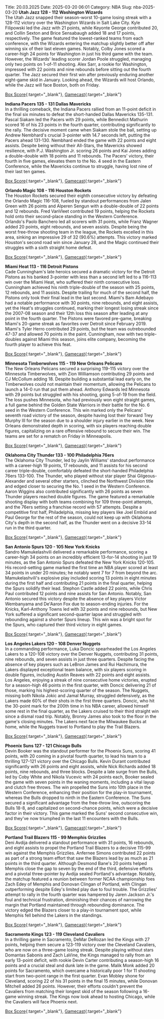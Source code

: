 Title: 20.03.2025
Date: 2025-03-20 06:01
Category: NBA 
Slug: nba-2025-03-20 
**Utah Jazz 128 - 112 Washington Wizards**  
The Utah Jazz snapped their season-worst 10-game losing streak with a 128-112 victory over the Washington Wizards in Salt Lake City. Kyle Filipowski led the Jazz with 21 points, while Keyonte George contributed 20, and Collin Sexton and Brice Sensabaugh added 18 and 17 points, respectively. The game featured the lowest-ranked teams from each conference, with the Wizards entering the matchup slightly better off after winning six of their last eleven games. Notably, Colby Jones scored a career-high 24 points for Washington in just his third game with the team. However, the Wizards' leading scorer Jordan Poole struggled, managing only two points on 1-of-11 shooting. Alex Sarr, a rookie for Washington, impressed with 22 points and nine rebounds before sitting out the fourth quarter. The Jazz secured their first win after previously enduring another eight-game skid in January. Looking ahead, the Wizards will host Orlando, while the Jazz will face Boston, both on Friday. 

[Box Score](/game/was-vs-uta-0022400627/box-score){:target="_blank"}, [Gamecast](/game/was-vs-uta-0022400627){:target="_blank"}<br>

**Indiana Pacers 135 - 131 Dallas Mavericks**  
In a thrilling comeback, the Indiana Pacers rallied from an 11-point deficit in the final six minutes to defeat the short-handed Dallas Mavericks 135-131. Pascal Siakam led the Pacers with 29 points, while Bennedict Mathurin scored 16 of his 23 points in the fourth quarter, contributing significantly to the rally. The decisive moment came when Siakam stole the ball, setting up Andrew Nembhard's crucial 3-pointer with 14.7 seconds left, putting the Pacers ahead 131-130. Nembhard ended the game with 22 points and eight assists. Despite being without their All-Stars, the Mavericks showed resilience, with P.J. Washington Jr. scoring 26 points and Kai Jones adding a double-double with 18 points and 11 rebounds. The Pacers' victory, their fourth in five games, elevates them to the No. 4 seed in the Eastern Conference, while the Mavericks continue to struggle, having lost nine of their last ten games. 

[Box Score](/game/dal-vs-ind-0022400998/box-score){:target="_blank"}, [Gamecast](/game/dal-vs-ind-0022400998){:target="_blank"}<br>

**Orlando Magic 108 - 116 Houston Rockets**  
The Houston Rockets secured their eighth consecutive victory by defeating the Orlando Magic 116-108, fueled by standout performances from Jalen Green with 26 points and Alperen Sengun with a double-double of 22 points and 12 rebounds. Fred VanVleet contributed 19 points, helping the Rockets hold onto their second-place standing in the Western Conference. Orlando's Paolo Banchero led all scorers with 31 points, while Franz Wagner added 20 points, eight rebounds, and seven assists. Despite being the worst free-throw shooting team in the league, the Rockets excelled in this area, sinking an impressive 29 of 32 (90.6%) attempts. This victory marked Houston's second road win since January 28, and the Magic continued their struggles with a sixth straight home defeat. 

[Box Score](/game/hou-vs-orl-0022400999/box-score){:target="_blank"}, [Gamecast](/game/hou-vs-orl-0022400999){:target="_blank"}<br>

**Miami Heat 113 - 116 Detroit Pistons**  
Cade Cunningham's late heroics secured a dramatic victory for the Detroit Pistons as his banked 3-pointer with less than a second left led to a 116-113 win over the Miami Heat, who suffered their ninth consecutive loss. Cunningham achieved his ninth triple-double of the season with 25 points, 12 rebounds, and 11 assists. Despite trailing for much of the second half, the Pistons only took their final lead in the last second. Miami's Bam Adebayo had a notable performance with 30 points, nine rebounds, and eight assists, yet the Heat's struggles continued, marking their longest losing streak since the 2007-08 season and their 12th loss this season after leading at any point in the fourth quarter. The Pistons were favored pre-game, breaking Miami's 20-game streak as favorites over Detroit since February 2019. Miami's Tyler Herro contributed 29 points, but the team was outrebounded 47-37 and allowed 70 points in the paint. Cunningham, now with two triple-doubles against Miami this season, joins elite company, becoming the fourth player to achieve this feat. 

[Box Score](/game/det-vs-mia-0022401000/box-score){:target="_blank"}, [Gamecast](/game/det-vs-mia-0022401000){:target="_blank"}<br>

**Minnesota Timberwolves 115 - 119 New Orleans Pelicans**  
The New Orleans Pelicans secured a surprising 119-115 victory over the Minnesota Timberwolves, with Zion Williamson contributing 29 points and CJ McCollum adding 18. Despite building a substantial lead early on, the Timberwolves could not maintain their momentum, allowing the Pelicans to launch a 14-0 run that put them ahead. Anthony Edwards led Minnesota with 29 points but struggled with his shooting, going 5-of-19 from the field. The loss pushes Minnesota, who had previously won eight straight games, a full game behind the Golden State Warriors in their battle for the No. 6 seed in the Western Conference. This win marked only the Pelicans' seventh road victory of the season, despite having lost their forward Trey Murphy III for the season due to a shoulder injury earlier in the week. New Orleans demonstrated depth in scoring, with six players reaching double figures, capitalizing on a rare offensive rebound to secure their win. The teams are set for a rematch on Friday in Minneapolis. 

[Box Score](/game/nop-vs-min-0022401001/box-score){:target="_blank"}, [Gamecast](/game/nop-vs-min-0022401001){:target="_blank"}<br>

**Oklahoma City Thunder 133 - 100 Philadelphia 76ers**  
The Oklahoma City Thunder, led by Jaylin Williams' standout performance with a career-high 19 points, 17 rebounds, and 11 assists for his second career triple-double, comfortably defeated the short-handed Philadelphia 76ers 133-100. The Thunder, who played without star player Shai Gilgeous-Alexander and several other starters, clinched the Northwest Division title and edged closer to securing the No. 1 seed in the Western Conference. Aaron Wiggins also contributed significantly with 26 points as seven Thunder players reached double figures. The game featured a remarkable shooting display with both teams combining for 109 three-point attempts, and the 76ers setting a franchise record with 57 attempts. Despite a competitive first half, Philadelphia, missing key players like Joel Embiid and Paul George for the rest of the season, could not keep up with Oklahoma City's depth in the second half, as the Thunder went on a decisive 33-14 run in the third quarter. 

[Box Score](/game/phi-vs-okc-0022401002/box-score){:target="_blank"}, [Gamecast](/game/phi-vs-okc-0022401002){:target="_blank"}<br>

**San Antonio Spurs 120 - 105 New York Knicks**  
Sandro Mamukelashvili delivered a remarkable performance, scoring a career-high 34 points on an incredibly efficient 13-for-14 shooting in just 19 minutes, as the San Antonio Spurs defeated the New York Knicks 120-105. His record-setting game marked the first time an NBA player scored at least 34 points in under 20 minutes; he notably went 7 for 7 from beyond the arc. Mamukelashvili's explosive play included scoring 13 points in eight minutes during the first half and contributing 21 points in the final quarter, helping the Spurs solidify their lead. Stephon Castle added 22 points, while Chris Paul contributed 12 points and nine assists for San Antonio. Notably, San Antonio secured this victory despite the absence of key players Victor Wembanyama and De'Aaron Fox due to season-ending injuries. For the Knicks, Karl-Anthony Towns led with 32 points and nine rebounds, but New York suffered a significant second-quarter lapse and struggled with rebounding against a shorter Spurs lineup. This win was a bright spot for the Spurs, who captured their third victory in eight games. 

[Box Score](/game/nyk-vs-sas-0022401003/box-score){:target="_blank"}, [Gamecast](/game/nyk-vs-sas-0022401003){:target="_blank"}<br>

**Los Angeles Lakers 120 - 108 Denver Nuggets**  
In a commanding performance, Luka Doncic spearheaded the Los Angeles Lakers to a 120-108 victory over the Denver Nuggets, contributing 31 points, nine rebounds, and seven assists in just three quarters. Despite facing the absence of key players such as LeBron James and Rui Hachimura, the Lakers displayed exceptional team balance, with six players scoring in double figures, including Austin Reaves with 22 points and eight assists. Los Angeles, enjoying a streak of nine consecutive home victories, erupted for a season-high 46 points in the first quarter, with Doncic delivering 21 of those, marking his highest-scoring quarter of the season. The Nuggets, missing both Nikola Jokic and Jamal Murray, struggled defensively, as the Lakers made 60% of their shots in the first three quarters. Doncic, who hit the 30-point mark for the 200th time in his NBA career, allowed himself some rest in the final quarter, as the Lakers cruised to their third straight win since a dismal road trip. Notably, Bronny James also took to the floor in the game's closing minutes. The Lakers next face the Milwaukee Bucks at home, while the Nuggets travel to Portland to play the Trail Blazers. 

[Box Score](/game/den-vs-lal-0022401006/box-score){:target="_blank"}, [Gamecast](/game/den-vs-lal-0022401006){:target="_blank"}<br>

**Phoenix Suns 127 - 121 Chicago Bulls**  
Devin Booker was the standout performer for the Phoenix Suns, scoring 41 points, with 20 coming in a pivotal fourth quarter, to lead his team to a thrilling 127-121 victory over the Chicago Bulls. Kevin Durant contributed significantly with 26 points and eight assists, while Nick Richards added 18 points, nine rebounds, and three blocks. Despite a late surge from the Bulls, led by Coby White and Nikola Vucevic with 24 points each, Booker sealed the game with seven points in the waning moments, including a vital layup and clutch free throws. The win propelled the Suns into 10th place in the Western Conference, enhancing their position for the play-in tournament, whereas the Bulls dropped to ninth in the Eastern Conference. The Suns secured a significant advantage from the free-throw line, outscoring the Bulls 18-8, and capitalized on second-chance points, which were a decisive factor in their victory. This game marked the Suns' second consecutive win, and they've now triumphed in the last 11 encounters with the Bulls. 

[Box Score](/game/chi-vs-phx-0022401007/box-score){:target="_blank"}, [Gamecast](/game/chi-vs-phx-0022401007){:target="_blank"}<br>

**Portland Trail Blazers 115 - 99 Memphis Grizzlies**  
Deni Avdija delivered a standout performance with 31 points, 16 rebounds, and eight assists to propel the Portland Trail Blazers to a decisive 115-99 win against the Memphis Grizzlies. Anfernee Simons contributed 22 points as part of a strong team effort that saw the Blazers lead by as much as 21 points in the third quarter. Although Desmond Bane's 20 points helped Memphis close the gap to seven by the end of the third, defensive efforts and a pivotal three-pointer by Avdija sealed Portland's advantage. Notably, the matchup featured a reunion between former NCAA championship foes Zach Edey of Memphis and Donovan Clingan of Portland, with Clingan outperforming despite Edey's limited play due to foul trouble. The Grizzlies’ attempt to rally in the fourth quarter was hampered by Jaren Jackson Jr.'s foul and technical frustration, diminishing their chances of narrowing the margin that Portland maintained through rebounding dominance. The victory edged the Blazers closer to a play-in tournament spot, while Memphis fell behind the Lakers in the standings. 

[Box Score](/game/mem-vs-por-0022401008/box-score){:target="_blank"}, [Gamecast](/game/mem-vs-por-0022401008){:target="_blank"}<br>

**Sacramento Kings 123 - 119 Cleveland Cavaliers**  
In a thrilling game in Sacramento, DeMar DeRozan led the Kings with 27 points, helping them secure a 123-119 victory over the Cleveland Cavaliers, who are now on a three-game losing streak. Despite playing without stars Domantas Sabonis and Zach LaVine, the Kings managed to rally from an early 13-point deficit, with rookie Devin Carter contributing a season-high 16 points and a crucial steal and dunk late in the game. Malik Monk added 20 points for Sacramento, which overcame a historically poor 1 for 11 shooting start from two-point range in the first quarter. Evan Mobley shone for Cleveland, scoring 22 of his 31 points in the final 15 minutes, while Donovan Mitchell added 26 points. However, their efforts couldn't prevent the Cavaliers from matching their longest skid of the season following a 16-game winning streak. The Kings now look ahead to hosting Chicago, while the Cavaliers will face Phoenix next. 

[Box Score](/game/cle-vs-sac-0022401009/box-score){:target="_blank"}, [Gamecast](/game/cle-vs-sac-0022401009){:target="_blank"}<br>

